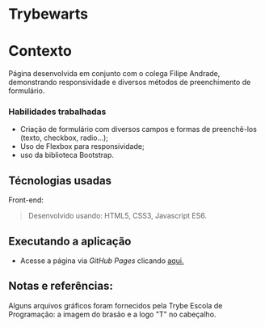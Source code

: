 # Trybewarts

# Contexto
Página desenvolvida em conjunto com o colega Filipe Andrade, demonstrando responsividade e diversos métodos de preenchimento de formulário.

### Habilidades trabalhadas
* Criação de formulário com diversos campos e formas de preenchê-los (texto, checkbox, radio...);
* Uso de Flexbox para responsividade;
* uso da biblioteca Bootstrap.

## Técnologias usadas

Front-end:
> Desenvolvido usando: HTML5, CSS3, Javascript ES6.

## Executando a aplicação

* Acesse a página via *GitHub Pages* clicando [aqui.](https://raffrasson.github.io/Trybewarts/)

## Notas e referências:
Alguns arquivos gráficos foram fornecidos pela Trybe Escola de Programação: a imagem do brasão e a logo "T" no cabeçalho.
